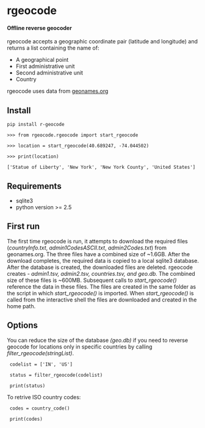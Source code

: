 # rgeocode
#### Offline reverse geocoder

rgeocode accepts a geographic coordinate pair (latitude and longitude) and returns a list containing the name of:

*	A geographical point
*	First administrative unit
*	Second administrative unit
*	Country

rgeocode uses data from [geonames.org](https://www.geonames.org/)

## Install

    pip install r-geocode
   
    >>> from rgeocode.rgeocode import start_rgeocode
     
    >>> location = start_rgeocode(40.689247, -74.044502)
     
    >>> print(location)
        
    ['Statue of Liberty', 'New York', 'New York County', 'United States']


## Requirements

*	sqlite3
*	python version >= 2.5

## First run

The first time rgeocode is run, it attempts to download the required files (*countryInfo.txt*, 
*admin1CodesASCII.txt*, *admin2Codes.txt*) from geonames.org. The three files have a combined size of ~1.6GB. After the download completes, the required data is copied to a local sqlite3 database. After the database is created, the downloaded files are deleted. rgeocode creates - *admin1.tsv, admin2.tsv, countries.tsv, and geo.db.* The combined size of these files is ~600MB. Subsequent calls to *start_rgeocode()* reference the data in these files. The files are created in the same folder as the script in which *start_rgeocode()* is imported. When *start_rgeocode()* is called from the interactive shell the files are downloaded and created in the home path.

##  Options

You can reduce the size of the database *(geo.db)* if you need to reverse geocode for locations only in specific countries by calling *filter_rgeocode(stringList)*. 

     codelist = ['IN', 'US']
     
     status = filter_rgeocode(codelist)
     
     print(status)

To retrive ISO country codes:

     codes = country_code()
                                                                                                                 
     print(codes)                                                                                         
